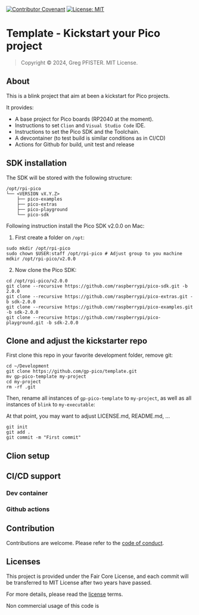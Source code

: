 [![Contributor Covenant](https://img.shields.io/badge/Contributor%20Covenant-2.1-4baaaa.svg)](CODE_OF_CONDUCT.md)
[![License: MIT](https://img.shields.io/badge/License-MIT-yellow.svg)](LICENSE.md)

# Template - Kickstart your Pico project

> Copyright © 2024, Greg PFISTER. MIT License.

## About

This is a blink project that aim at been a kickstart for Pico projects. 

It provides:
- A base project for Pico boards (RP2040 at the moment).
- Instructions to set `Clion` and `Visual Studio Code` IDE.
- Instructions to set the Pico SDK and the Toolchain.
- A devcontainer (to test build is similar conditions as in CI/CD)
- Actions for Github for build, unit test and release

## SDK installation

The SDK will be stored with the following structure:

```
/opt/rpi-pico
└── <VERSION vX.Y.Z>
    ├── pico-examples
    ├── pico-extras
    ├── pico-playground
    └── pico-sdk
```

Following instruction install the Pico SDK v2.0.0 on Mac:

1. First create a folder on `/opt`:

```shell
sudo mkdir /opt/rpi-pico
sudo chown $USER:staff /opt/rpi-pico # Adjust group to you machine
mdkir /opt/rpi-pico/v2.0.0
```

2. Now clone the Pico SDK:

```shell
cd /opt/rpi-pico/v2.0.0
git clone --recursive https://github.com/raspberrypi/pico-sdk.git -b 2.0.0
git clone --recursive https://github.com/raspberrypi/pico-extras.git -b sdk-2.0.0
git clone --recursive https://github.com/raspberrypi/pico-examples.git -b sdk-2.0.0
git clone --recursive https://github.com/raspberrypi/pico-playground.git -b sdk-2.0.0
```

## Clone and adjust the kickstarter repo

First clone this repo in your favorite development folder, remove git:

```shell
cd ~/Development
git clone https://github.com/gp-pico/template.git
mv gp-pico-template my-project
cd my-project
rm -rf .git
```

Then, rename all instances of `gp-pico-template` to `my-project`, as well as all
instances of `blink` to `my-executable`:

At that point, you may want to adjust LICENSE.md, README.md, ...

```shell
git init
git add .
git commit -m "First commit"
```

## Clion setup

## CI/CD support

### Dev container

### Github actions

## Contribution

Contributions are welcome. Please refer to the [code of conduct](./CODE_OF_CONDUCT.md).

## Licenses

This project is provided under the Fair Core License, and each commit will be
transferred to MIT License after two years have passed.

For more details, please read the [license](./LICENSE.md) terms.

Non commercial usage of this code is 
